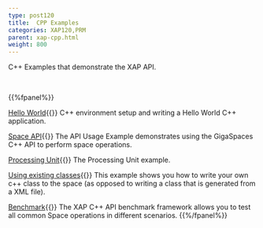 ```yaml
---
type: post120
title:  CPP Examples
categories: XAP120,PRM
parent: xap-cpp.html
weight: 800
---
```




C++ Examples that demonstrate the XAP API.


<br>

{{%fpanel%}}


[Hello World](./cpp-api-hello-world-example.html){{<wbr>}}
C++ environment setup and writing a Hello World C++ application.

[Space API](./cpp-api-usage-example.html){{<wbr>}}
The API Usage Example demonstrates using the GigaSpaces C++ API to perform space operations.

[Processing Unit](./cpp-processing-unit-example.html){{<wbr>}}
The Processing Unit example.

[Using existing classes](./cpp-writing-existing-class-to-space.html){{<wbr>}}
This example shows you how to write your own c++ class to the space (as opposed to writing a class that is generated from a XML file).

[Benchmark]({{%currentadmurl%}}/benchmark-c++.html){{<wbr>}}
The XAP C++ API benchmark framework allows you to test all common Space operations in different scenarios.
{{%/fpanel%}}

